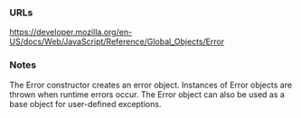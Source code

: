 ### URLs
https://developer.mozilla.org/en-US/docs/Web/JavaScript/Reference/Global_Objects/Error

### Notes
The Error constructor creates an error object. 
Instances of Error objects are thrown when runtime errors occur. 
The Error object can also be used as a base object for user-defined exceptions. 

